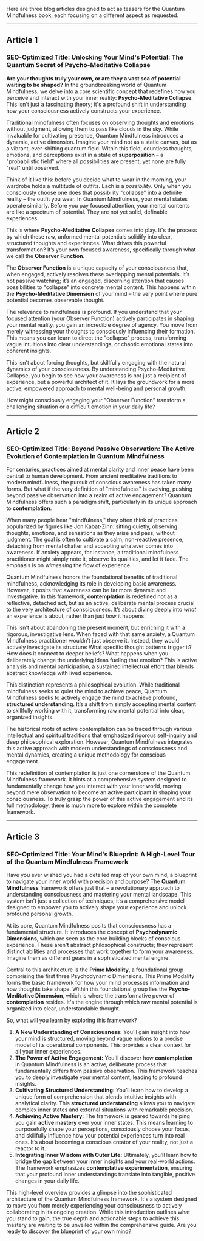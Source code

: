 Here are three blog articles designed to act as teasers for the Quantum Mindfulness book, each focusing on a different aspect as requested.

---

## Article 1

### SEO-Optimized Title: Unlocking Your Mind's Potential: The Quantum Secret of Psycho-Meditative Collapse

**Are your thoughts truly your own, or are they a vast sea of potential waiting to be shaped?** In the groundbreaking world of Quantum Mindfulness, we delve into a core scientific concept that redefines how you perceive and interact with your inner reality: **Psycho-Meditative Collapse**. This isn't just a fascinating theory; it's a profound shift in understanding how your consciousness actively constructs your experience.

Traditional mindfulness often focuses on observing thoughts and emotions without judgment, allowing them to pass like clouds in the sky. While invaluable for cultivating presence, Quantum Mindfulness introduces a dynamic, active dimension. Imagine your mind not as a static canvas, but as a vibrant, ever-shifting quantum field. Within this field, countless thoughts, emotions, and perceptions exist in a state of **superposition** – a "probabilistic field" where all possibilities are present, yet none are fully "real" until observed.

Think of it like this: before you decide what to wear in the morning, your wardrobe holds a multitude of outfits. Each is a *possibility*. Only when you consciously choose one does that possibility "collapse" into a definite reality – the outfit you wear. In Quantum Mindfulness, your mental states operate similarly. Before you pay focused attention, your mental contents are like a spectrum of potential. They are not yet solid, definable experiences.

This is where **Psycho-Meditative Collapse** comes into play. It's the process by which these raw, unformed mental potentials solidify into clear, structured thoughts and experiences. What drives this powerful transformation? It’s your own focused awareness, specifically through what we call the **Observer Function**.

The **Observer Function** is a unique capacity of your consciousness that, when engaged, actively resolves these overlapping mental potentials. It’s not passive watching; it’s an engaged, discerning attention that causes possibilities to "collapse" into concrete mental content. This happens within the **Psycho-Meditative Dimension** of your mind – the very point where pure potential becomes observable thought.

The relevance to mindfulness is profound. If you understand that your focused attention (your Observer Function) actively participates in shaping your mental reality, you gain an incredible degree of agency. You move from merely witnessing your thoughts to consciously influencing their formation. This means you can learn to direct the "collapse" process, transforming vague intuitions into clear understandings, or chaotic emotional states into coherent insights.

This isn't about forcing thoughts, but skillfully engaging with the natural dynamics of your consciousness. By understanding Psycho-Meditative Collapse, you begin to see how your awareness is not just a recipient of experience, but a powerful architect of it. It lays the groundwork for a more active, empowered approach to mental well-being and personal growth.

How might consciously engaging your "Observer Function" transform a challenging situation or a difficult emotion in your daily life?

---

## Article 2

### SEO-Optimized Title: Beyond Passive Observation: The Active Evolution of Contemplation in Quantum Mindfulness

For centuries, practices aimed at mental clarity and inner peace have been central to human development. From ancient meditative traditions to modern mindfulness, the pursuit of conscious awareness has taken many forms. But what if the very definition of "mindfulness" is evolving, pushing beyond passive observation into a realm of active engagement? Quantum Mindfulness offers such a paradigm shift, particularly in its unique approach to **contemplation**.

When many people hear "mindfulness," they often think of practices popularized by figures like Jon Kabat-Zinn: sitting quietly, observing thoughts, emotions, and sensations as they arise and pass, without judgment. The goal is often to cultivate a calm, non-reactive presence, detaching from mental chatter and accepting whatever comes into awareness. If anxiety appears, for instance, a traditional mindfulness practitioner might simply note it, observe its qualities, and let it fade. The emphasis is on *witnessing* the flow of experience.

Quantum Mindfulness honors the foundational benefits of traditional mindfulness, acknowledging its role in developing basic awareness. However, it posits that awareness can be far more dynamic and investigative. In this framework, **contemplation** is redefined not as a reflective, detached act, but as an active, deliberate mental process crucial to the very architecture of consciousness. It’s about diving deeply into *what* an experience is about, rather than just *how* it happens.

This isn't about abandoning the present moment, but enriching it with a rigorous, investigative lens. When faced with that same anxiety, a Quantum Mindfulness practitioner wouldn't just observe it. Instead, they would actively investigate its structure: What specific thought patterns trigger it? How does it connect to deeper beliefs? What happens when you deliberately change the underlying ideas fueling that emotion? This is active analysis and mental participation, a sustained intellectual effort that blends abstract knowledge with lived experience.

This distinction represents a philosophical evolution. While traditional mindfulness seeks to quiet the mind to achieve peace, Quantum Mindfulness seeks to actively engage the mind to achieve profound, **structured understanding**. It’s a shift from simply accepting mental content to skillfully working with it, transforming raw mental potential into clear, organized insights.

The historical roots of active contemplation can be traced through various intellectual and spiritual traditions that emphasized rigorous self-inquiry and deep philosophical exploration. However, Quantum Mindfulness integrates this active approach with modern understandings of consciousness and mental dynamics, creating a unique methodology for conscious engagement.

This redefinition of contemplation is just one cornerstone of the Quantum Mindfulness framework. It hints at a comprehensive system designed to fundamentally change how you interact with your inner world, moving beyond mere observation to become an active participant in shaping your consciousness. To truly grasp the power of this active engagement and its full methodology, there is much more to explore within the complete framework.

---

## Article 3

### SEO-Optimized Title: Your Mind's Blueprint: A High-Level Tour of the Quantum Mindfulness Framework

Have you ever wished you had a detailed map of your own mind, a blueprint to navigate your inner world with precision and purpose? The **Quantum Mindfulness** framework offers just that – a revolutionary approach to understanding consciousness and mastering your mental landscape. This system isn't just a collection of techniques; it’s a comprehensive model designed to empower you to actively shape your experience and unlock profound personal growth.

At its core, Quantum Mindfulness posits that consciousness has a fundamental structure. It introduces the concept of **Psychodynamic Dimensions**, which are seen as the core building blocks of conscious experience. These aren't abstract philosophical constructs; they represent distinct abilities and processes that work together to form your awareness. Imagine them as different gears in a sophisticated mental engine.

Central to this architecture is the **Prime Modality**, a foundational group comprising the first three Psychodynamic Dimensions. This Prime Modality forms the basic framework for how your mind processes information and how thoughts take shape. Within this foundational group lies the **Psycho-Meditative Dimension**, which is where the transformative power of **contemplation** resides. It's the engine through which raw mental potential is organized into clear, understandable thought.

So, what will you learn by exploring this framework?

1.  **A New Understanding of Consciousness:** You'll gain insight into how your mind is structured, moving beyond vague notions to a precise model of its operational components. This provides a clear context for all your inner experiences.
2.  **The Power of Active Engagement:** You'll discover how **contemplation** in Quantum Mindfulness is an active, deliberate process that fundamentally differs from passive observation. This framework teaches you to deeply investigate your mental content, leading to profound insights.
3.  **Cultivating Structured Understanding:** You’ll learn how to develop a unique form of comprehension that blends intuitive insights with analytical clarity. This **structured understanding** allows you to navigate complex inner states and external situations with remarkable precision.
4.  **Achieving Active Mastery:** The framework is geared towards helping you gain **active mastery** over your inner states. This means learning to purposefully shape your perceptions, consciously choose your focus, and skillfully influence how your potential experiences turn into real ones. It’s about becoming a conscious creator of your reality, not just a reactor to it.
5.  **Integrating Inner Wisdom with Outer Life:** Ultimately, you’ll learn how to bridge the gap between your inner insights and your real-world actions. The framework emphasizes **contemplative experimentation**, ensuring that your profound inner understandings translate into tangible, positive changes in your daily life.

This high-level overview provides a glimpse into the sophisticated architecture of the Quantum Mindfulness framework. It's a system designed to move you from merely experiencing your consciousness to actively collaborating in its ongoing creation. While this introduction outlines what you stand to gain, the true depth and actionable steps to achieve this mastery are waiting to be unveiled within the comprehensive guide. Are you ready to discover the blueprint of your own mind?